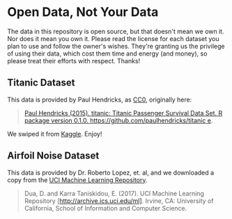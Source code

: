 # Open Data, Not Your Data

The data in this repository is open source, but that doesn't mean we own it. Nor does it mean you own it. Please read the license for each dataset you plan to use and follow the owner's wishes. They're granting us the privilege of using their data, which cost them time and energy (and money), so please treat their efforts with respect. Thanks!

## Titanic Dataset
This data is provided by Paul Hendricks, as [CC0](https://creativecommons.org/share-your-work/public-domain/cc0/), originally here:

> [Paul Hendricks (2015). titanic: Titanic Passenger Survival Data Set. R package version 0.1.0. https://github.com/paulhendricks/titanic
e](https://github.com/paulhendricks/titanic).

We swiped it from [Kaggle](https://www.kaggle.com/c/titanic/data). Enjoy!

## Airfoil Noise Dataset
This data is provided by Dr. Roberto Lopez, et. al, and we downloaded a copy from the [UCI Machine Learning Repository](http://archive.ics.uci.edu/ml/datasets/Airfoil+Self-Noise).

> Dua, D. and Karra Taniskidou, E. (2017). UCI Machine Learning Repository [http://archive.ics.uci.edu/ml]. Irvine, CA: University of California, School of Information and Computer Science.
